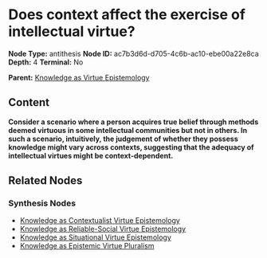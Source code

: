 # Does context affect the exercise of intellectual virtue?

**Node Type:** antithesis
**Node ID:** ac7b3d6d-d705-4c6b-ac10-ebe00a22e8ca
**Depth:** 4
**Terminal:** No

**Parent:** [Knowledge as Virtue Epistemology](knowledge-as-virtue-epistemology-synthesis-b9dd652b-09bd-497e-8fe6-afc771fca29b.md)

## Content

**Consider a scenario where a person acquires true belief through methods deemed virtuous in some intellectual communities but not in others. In such a scenario, intuitively, the judgement of whether they possess knowledge might vary across contexts, suggesting that the adequacy of intellectual virtues might be context-dependent.**

## Related Nodes

### Synthesis Nodes

- [Knowledge as Contextualist Virtue Epistemology](knowledge-as-contextualist-virtue-epistemology-synthesis-d62fb5ad-f899-497f-ba52-35925e00d21c.md)
- [Knowledge as Reliable-Social Virtue Epistemology](knowledge-as-reliable-social-virtue-epistemology-synthesis-e6fbe00a-f1a5-466c-8ed3-05eea6706bf4.md)
- [Knowledge as Situational Virtue Epistemology](knowledge-as-situational-virtue-epistemology-synthesis-18da3435-b767-4db8-b0a6-d0be05cfedaa.md)
- [Knowledge as Epistemic Virtue Pluralism](knowledge-as-epistemic-virtue-pluralism-synthesis-2d976964-d7ed-4aed-984e-86ed46b0d4b1.md)

